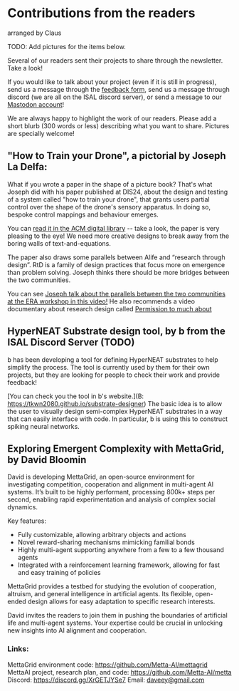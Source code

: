 # Contributions from the readers
arranged by Claus

TODO: Add pictures for the items below.

Several of our readers sent their projects to share through the newsletter. Take a look!

If you would like to talk about your project (even if it is still in progress), send us a message through the [feedback form](https://forms.gle/QpQ68xhvSMt4wiv89), send us a message through discord (we are all on the ISAL discord server), or send a message to our [Mastodon account](https://fediscience.org/@alifenewsletter)! 

We are always happy to highlight the work of our readers. Please add a short blurb (300 words or less) describing what you want to share. Pictures are specially welcome!

## "How to Train your Drone", a pictorial by Joseph La Delfa:

What if you wrote a paper in the shape of a picture book? That's what Joseph did with his paper published at DIS24, about the design and testing of a system called "how to train your drone", that grants users partial control over the shape of the drone's sensory apparatus. In doing so, bespoke control mappings and behaviour emerges.

You can [read it in the ACM digital library](https://dl.acm.org/doi/10.1145/3643834.3660737) -- take a look, the paper is very pleasing to the eye! We need more creative designs to break away from the boring walls of text-and-equations.

The paper also draws some parallels between Alife and “research through design”. RtD is a family of design practices that focus more on emergence than problem solving. Joseph thinks there should be more bridges between the two communities. 

You can see [Joseph talk about the parallels between the two communities at the ERA workshop in this video!](https://youtu.be/OWNibNLjtdU) He also recommends a video documentary about research design called [Permission to much about](https://vimeo.com/961000450)

## HyperNEAT Substrate design tool, by b from the ISAL Discord Server (TODO)

b has been developing a tool for defining HyperNEAT substrates to help simplify the process. The tool is currently used by them for their own projects, but they are looking for people to check their work and provide feedback!

[You can check you the tool in b's website.](B: https://tkwn2080.github.io/substrate-designer) The basic idea is to allow the user to visually design semi-complex HyperNEAT substrates in a way that can easily interface with code. In particular, b is using this to construct spiking neural networks.

## Exploring Emergent Complexity with MettaGrid, by David Bloomin

David is developing MettaGrid, an open-source environment for investigating competition, cooperation and alignment in multi-agent AI systems. It’s built to be highly performant, processing 800k+ steps per second, enabling rapid experimentation and analysis of complex social dynamics.

Key features:
- Fully customizable, allowing arbitrary objects and actions
- Novel reward-sharing mechanisms mimicking familial bonds
- Highly multi-agent supporting anywhere from a few to a few thousand agents
- Integrated with a reinforcement learning framework, allowing for fast and easy training of policies

MettaGrid provides a testbed for studying the evolution of cooperation, altruism, and general intelligence in artificial agents. Its flexible, open-ended design allows for easy adaptation to specific research interests.

David invites the readers to join them in pushing the boundaries of artificial life and multi-agent systems. Your expertise could be crucial in unlocking new insights into AI alignment and cooperation.

### Links:
MettaGrid environment code: https://github.com/Metta-AI/mettagrid
MettaAI project, research plan, and code: https://github.com/Metta-AI/metta
Discord: https://discord.gg/XrGETJYSe7
Email: daveey@gmail.com